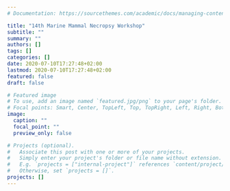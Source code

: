 ```yaml
---
# Documentation: https://sourcethemes.com/academic/docs/managing-content/

title: "14th Marine Mammal Necropsy Workshop"
subtitle: ""
summary: ""
authors: []
tags: []
categories: []
date: 2020-07-10T17:27:48+02:00
lastmod: 2020-07-10T17:27:48+02:00
featured: false
draft: false

# Featured image
# To use, add an image named `featured.jpg/png` to your page's folder.
# Focal points: Smart, Center, TopLeft, Top, TopRight, Left, Right, BottomLeft, Bottom, BottomRight.
image:
  caption: ""
  focal_point: ""
  preview_only: false

# Projects (optional).
#   Associate this post with one or more of your projects.
#   Simply enter your project's folder or file name without extension.
#   E.g. `projects = ["internal-project"]` references `content/project/deep-learning/index.md`.
#   Otherwise, set `projects = []`.
projects: []
---
```

